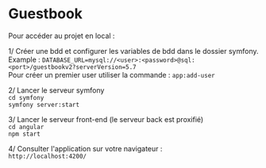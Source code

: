 # Guestbook

Pour accéder au projet en local :

1/ Créer une bdd et configurer les variables de bdd dans le dossier symfony.<br />
Example : `DATABASE_URL=mysql://<user>:<password>@sql:<port>/guestbookv2?serverVersion=5.7`<br />
Pour créer un premier user utiliser la commande : `app:add-user`<br />

2/ Lancer le serveur symfony<br />
`cd symfony`<br />
`symfony server:start`<br />

3/ Lancer le serveur front-end (le serveur back est proxifié)<br />
`cd angular`<br />
`npm start`<br />

4/ Consulter l'application sur votre navigateur :<br />
`http://localhost:4200/`<br />

